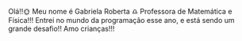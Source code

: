 Olá!!:sun_with_face:
Meu nome é Gabriela Roberta :libra:
Professora de Matemática e Física!!!
Entrei no mundo da programação esse ano, e está sendo um grande desafio!!
Amo crianças!!!

<!---
ogabriela/ogabriela is a ✨ special ✨ repository because its `README.md` (this file) appears on your GitHub profile.
You can click the Preview link to take a look at your changes.
--->
